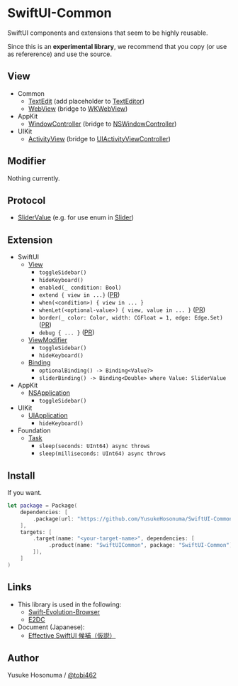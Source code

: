 # SwiftUI-Common

SwiftUI components and extensions that seem to be highly reusable.

Since this is an **experimental library**, we recommend that you copy (or use as refererence) and use the source.

## View

- Common
  - [TextEdit](https://github.com/YusukeHosonuma/SwiftUI-Common/blob/main/Sources/SwiftUICommon/View/TextEdit.swift) (add placeholder to [TextEditor](https://developer.apple.com/documentation/swiftui/texteditor))
  - [WebView](https://github.com/YusukeHosonuma/SwiftUI-Common/blob/main/Sources/SwiftUICommon/View/WebView.swift) (bridge to [WKWebView](https://developer.apple.com/documentation/webkit/wkwebview))
- AppKit
  - [WindowController](https://github.com/YusukeHosonuma/SwiftUI-Common/blob/main/Sources/SwiftUICommon/View/AppKit/WindowController.swift) (bridge to [NSWindowController](https://developer.apple.com/documentation/appkit/nswindowcontroller))
- UIKit
  - [ActivityView](https://github.com/YusukeHosonuma/SwiftUI-Common/blob/main/Sources/SwiftUICommon/View/UIKit/ActivityView.swift) (bridge to [UIActivityViewController](https://developer.apple.com/documentation/uikit/uiactivityviewcontroller))

## Modifier

Nothing currently.

## Protocol

- [SliderValue](https://github.com/YusukeHosonuma/SwiftUI-Common/blob/main/Sources/SwiftUICommon/SliderValue.swift) (e.g. for use enum in [Slider](https://developer.apple.com/documentation/swiftui/slider))

## Extension

- SwiftUI
  - [View](https://github.com/YusukeHosonuma/SwiftUI-Common/blob/main/Sources/SwiftUICommon/Extension/View%2B.swift)
    - `toggleSidebar()`
    - `hideKeyboard()`
    - `enabled(_ condition: Bool)`
    - `extend { view in ...}` ([PR](https://github.com/YusukeHosonuma/SwiftUI-Common/pull/10))
    - `when(<condition>) { view in ... }`
    - `whenLet(<optional-value>) { view, value in ... }` ([PR](https://github.com/YusukeHosonuma/SwiftUI-Common/pull/6))
    - `border(_ color: Color, width: CGFloat = 1, edge: Edge.Set)` ([PR](https://github.com/YusukeHosonuma/SwiftUI-Common/pull/5))
    - `debug { ... }` ([PR](https://github.com/YusukeHosonuma/SwiftUI-Common/pull/8))
  - [ViewModifier](https://github.com/YusukeHosonuma/SwiftUI-Common/blob/main/Sources/SwiftUICommon/Extension/ViewModifier%2B.swift)
    - `toggleSidebar()`
    - `hideKeyboard()`
  - [Binding](https://github.com/YusukeHosonuma/SwiftUI-Common/blob/main/Sources/SwiftUICommon/Extension/Binding%2B.swift)
    - `optionalBinding() -> Binding<Value?>`
    - `sliderBinding() -> Binding<Double> where Value: SliderValue`
- AppKit
  - [NSApplication](https://github.com/YusukeHosonuma/SwiftUI-Common/blob/main/Sources/SwiftUICommon/Extension/AppKit/NSApplication%2B.swift)
    - `toggleSidebar()`
- UIKit
  - [UIApplication](https://github.com/YusukeHosonuma/SwiftUI-Common/blob/main/Sources/SwiftUICommon/Extension/UIKit/UIApplication%2B.swift)
    - `hideKeyboard()`
- Foundation
  - [Task](https://github.com/YusukeHosonuma/SwiftUI-Common/blob/main/Sources/SwiftUICommon/Extension/Task%2B.swift)
    - `sleep(seconds: UInt64) async throws`
    - `sleep(milliseconds: UInt64) async throws`

## Install

If you want.

```swift
let package = Package(
    dependencies: [
        .package(url: "https://github.com/YusukeHosonuma/SwiftUI-Common.git", from: "0..0"),
    ],
    targets: [
        .target(name: "<your-target-name>", dependencies: [
             .product(name: "SwiftUICommon", package: "SwiftUI-Common"),
        ]),
    ]
)
```


## Links

- This library is used in the following:
  - [Swift-Evolution-Browser](https://github.com/YusukeHosonuma/Swift-Evolution-Browser) 
  - [E2DC](https://github.com/YusukeHosonuma/E2DC)
- Document (Japanese):
  - [Effective SwiftUI 候補（仮説）](https://github.com/YusukeHosonuma/Effective-SwiftUI)

## Author

Yusuke Hosonuma / [@tobi462](https://twitter.com/tobi462)

